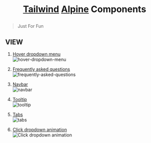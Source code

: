 <h1 align="center">

[Tailwind](https://tailwindcss.com/)  [Alpine](https://github.com/alpinejs/alpine/) Components

</h1>

> Just For Fun

## VIEW
1. [Hover dropdown menu](https://github.com/josuapsianturi/tac/blob/master/hover-dropdown-menu.html)   
![hover-dropdown-menu](https://raw.githubusercontent.com/josuapsianturi/tailwind-alpine-components/master/img/hover-dropdown-menu.png)

2. [Frequently asked questions](https://github.com/josuapsianturi/tac/blob/master/faq.html)   
![frequently-asked-questions](https://raw.githubusercontent.com/josuapsianturi/tailwind-alpine-components/master/img/faq.png)

 3. [Navbar](https://github.com/josuapsianturi/tac/blob/master/navbar.html)   
![navbar](https://raw.githubusercontent.com/josuapsianturi/tailwind-alpine-components/master/img/navbar.png)

 4. [Tooltip](https://github.com/josuapsianturi/tac/blob/master/tooltip.html)   
![tooltip](https://raw.githubusercontent.com/josuapsianturi/tailwind-alpine-components/master/img/tooltip.png)

 5. [Tabs](https://github.com/josuapsianturi/tac/blob/master/tabs.html)   
![tabs](https://raw.githubusercontent.com/josuapsianturi/tailwind-alpine-components/master/img/tabs.png)


 6. [Click dropdown animation](https://github.com/josuapsianturi/tac/blob/master/tabs.html)   
![Click dropdown animation](https://raw.githubusercontent.com/josuapsianturi/tailwind-alpine-components/master/img/click-dropdown-animation.png)
